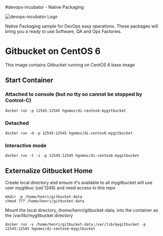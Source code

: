 #devops-incubator - Native Packaging

![devops-incubator Logo](https://raw.github.com/hgomez/devops-incubator/master/images/devops-incubator-33pct.png)

Native Packaging sample for DevOps easy operations.
These packages will bring you a ready to use Software, QA and Ops Factories.

# Gitbucket on CentOS 6

This image contains Gitbucket running on CentOS 6 base image 

## Start Container 

### Attached to console (but no tty so cannot be stopped by Control-C)
    docker run -p 12545:12545 hgomez/di-centos6-mygitbucket

### Detached
    docker run -d -p 12545:12545 hgomez/di-centos6-mygitbucket

### Interactive mode
    docker run -t -i -p 12545:12545 hgomez/di-centos6-mygitbucket

## Externalize Gitbucket Home

Create local directory and ensure it's available to all
mygitbucket will use user mygitbuc (uid 1246) and need access to this repo

    mkdir -p /home/henri/gitbucket-data
    chmod 777 /home/henri/gitbucket-data

Mount the local directory, /home/henri/gitbucket-data, into the container as the /var/lib/mygitbucket directory

    docker run -v /home/henri/gitbucket-data:/var/lib/mygitbucket -p 12545:12545 hgomez/di-centos6-mygitbucket
 
